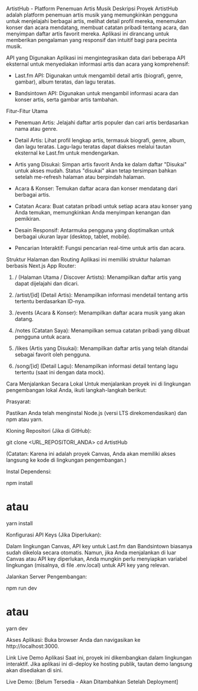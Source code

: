ArtistHub - Platform Penemuan Artis Musik
Deskripsi Proyek
ArtistHub adalah platform penemuan artis musik yang memungkinkan pengguna untuk menjelajahi berbagai artis, melihat detail profil mereka, menemukan konser dan acara mendatang, membuat catatan pribadi tentang acara, dan menyimpan daftar artis favorit mereka. Aplikasi ini dirancang untuk memberikan pengalaman yang responsif dan intuitif bagi para pecinta musik.

API yang Digunakan
Aplikasi ini mengintegrasikan data dari beberapa API eksternal untuk menyediakan informasi artis dan acara yang komprehensif:

- Last.fm API: Digunakan untuk mengambil detail artis (biografi, genre, gambar), album teratas, dan lagu teratas.

- Bandsintown API: Digunakan untuk mengambil informasi acara dan konser artis, serta gambar artis tambahan.

Fitur-Fitur Utama
- Penemuan Artis: Jelajahi daftar artis populer dan cari artis berdasarkan nama atau genre.

- Detail Artis: Lihat profil lengkap artis, termasuk biografi, genre, album, dan lagu teratas. Lagu-lagu teratas dapat diakses melalui tautan eksternal ke Last.fm untuk mendengarkan.

- Artis yang Disukai: Simpan artis favorit Anda ke dalam daftar "Disukai" untuk akses mudah. Status "disukai" akan tetap tersimpan bahkan setelah me-refresh halaman atau berpindah halaman.

- Acara & Konser: Temukan daftar acara dan konser mendatang dari berbagai artis.

- Catatan Acara: Buat catatan pribadi untuk setiap acara atau konser yang Anda temukan, memungkinkan Anda menyimpan kenangan dan pemikiran.

- Desain Responsif: Antarmuka pengguna yang dioptimalkan untuk berbagai ukuran layar (desktop, tablet, mobile).

- Pencarian Interaktif: Fungsi pencarian real-time untuk artis dan acara.

Struktur Halaman dan Routing
Aplikasi ini memiliki struktur halaman berbasis Next.js App Router:

1. / (Halaman Utama / Discover Artists): Menampilkan daftar artis yang dapat dijelajahi dan dicari.

2. /artist/[id] (Detail Artis): Menampilkan informasi mendetail tentang artis tertentu berdasarkan ID-nya.

3. /events (Acara & Konser): Menampilkan daftar acara musik yang akan datang.

4. /notes (Catatan Saya): Menampilkan semua catatan pribadi yang dibuat pengguna untuk acara.

5. /likes (Artis yang Disukai): Menampilkan daftar artis yang telah ditandai sebagai favorit oleh pengguna.

6. /song/[id] (Detail Lagu): Menampilkan informasi detail tentang lagu tertentu (saat ini dengan data mock).

Cara Menjalankan Secara Lokal
Untuk menjalankan proyek ini di lingkungan pengembangan lokal Anda, ikuti langkah-langkah berikut:

Prasyarat:

Pastikan Anda telah menginstal Node.js (versi LTS direkomendasikan) dan npm atau yarn.

Kloning Repositori (Jika di GitHub):

git clone <URL_REPOSITORI_ANDA>
cd ArtistHub

(Catatan: Karena ini adalah proyek Canvas, Anda akan memiliki akses langsung ke kode di lingkungan pengembangan.)

Instal Dependensi:

npm install
# atau
yarn install

Konfigurasi API Keys (Jika Diperlukan):

Dalam lingkungan Canvas, API key untuk Last.fm dan Bandsintown biasanya sudah dikelola secara otomatis. Namun, jika Anda menjalankan di luar Canvas atau API key diperlukan, Anda mungkin perlu menyiapkan variabel lingkungan (misalnya, di file .env.local) untuk API key yang relevan.

Jalankan Server Pengembangan:

npm run dev
# atau
yarn dev

Akses Aplikasi:
Buka browser Anda dan navigasikan ke http://localhost:3000.

Link Live Demo Aplikasi
Saat ini, proyek ini dikembangkan dalam lingkungan interaktif. Jika aplikasi ini di-deploy ke hosting publik, tautan demo langsung akan disediakan di sini.

Live Demo: [Belum Tersedia - Akan Ditambahkan Setelah Deployment]